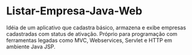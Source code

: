 # Listar-Empresa-Java-Web
Idéia de um aplicativo que cadastra básico, armazena e exibe empresas cadastradas com status de ativação. Próprio para programação com ferramentas legadas como MVC, Webservices, Servlet e HTTP em ambiente Java JSP.
